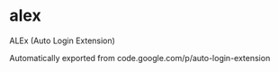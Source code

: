 # alex

ALEx (Auto Login Extension)


Automatically exported from code.google.com/p/auto-login-extension

